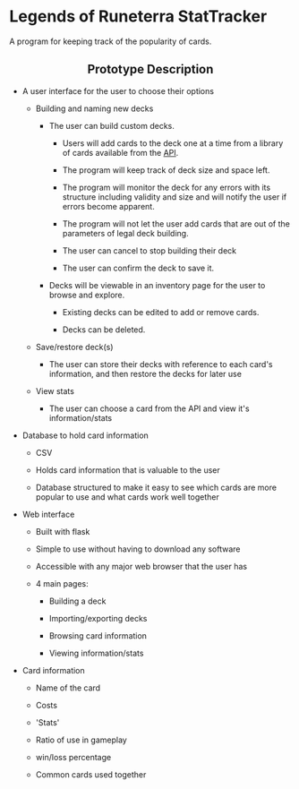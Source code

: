 # Legends of Runeterra StatTracker

A program for keeping track of the popularity of cards.

<h2 align="center">Prototype Description</h2>

- A user interface for the user to choose their options

	- Building and naming new decks

		- The user can build custom decks.

			- Users will add cards to the deck one at a time from a library of cards available from the [API](https://developer.riotgames.com/docs/lor).

			- The program will keep track of deck size and space left.

			- The program will monitor the deck for any errors with its structure including validity and size and will notify the user if errors become apparent.

			- The program will not let the user add cards that are out of the parameters of legal deck building.

			- The user can cancel to stop building their deck

			- The user can confirm the deck to save it.

		- Decks will be viewable in an inventory page for the user to browse and explore.

			- Existing decks can be edited to add or remove cards.

			- Decks can be deleted.

	- Save/restore deck(s)

		- The user can store their decks with reference to each card's information, and then restore the decks for later use

	- View stats

		- The user can choose a card from the API and view it's information/stats

- Database to hold card information

	- CSV

	- Holds card information that is valuable to the user

	- Database structured to make it easy to see which cards are more popular to use and what cards work well together

- Web interface

	- Built with flask

	- Simple to use without having to download any software

	- Accessible with any major web browser that the user has

	- 4 main pages:

		- Building a deck

		- Importing/exporting decks

		- Browsing card information

		- Viewing information/stats

- Card information

	- Name of the card

	- Costs

	- 'Stats'

	- Ratio of use in gameplay

	- win/loss percentage

	- Common cards used together
